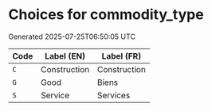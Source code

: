 # Choices for commodity_type

Generated 2025-07-25T06:50:05 UTC

| Code | Label (EN) | Label (FR) |
|------|------------|------------|
| `C` | Construction | Construction |
| `G` | Good | Biens |
| `S` | Service | Services |
